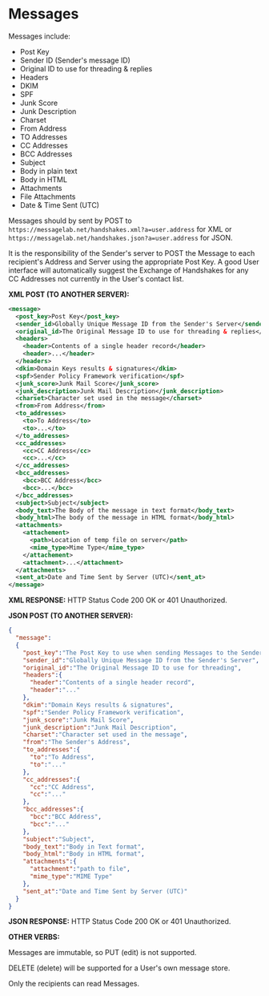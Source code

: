 Messages
==========
Messages include:
* Post Key
* Sender ID (Sender's message ID)
* Original ID to use for threading & replies
* Headers
* DKIM
* SPF
* Junk Score
* Junk Description
* Charset
* From Address
* TO Addresses
* CC Addresses
* BCC Addresses
* Subject
* Body in plain text
* Body in HTML
* Attachments
* File Attachments
* Date & Time Sent (UTC)

Messages should by sent by POST to `https://messagelab.net/handshakes.xml?a=user.address` for XML or `https://messagelab.net/handshakes.json?a=user.address` for JSON.

It is the responsibility of the Sender's server to POST the Message to each recipient's Address and Server using the appropriate Post Key. A good User interface will automatically suggest the Exchange of Handshakes for any CC Addresses not currently in the User's contact list.

**XML POST (TO ANOTHER SERVER):**

``` xml
<message>
  <post_key>Post Key</post_key>
  <sender_id>Globally Unique Message ID from the Sender's Server</sender_id>
  <original_id>The Original Message ID to use for threading & replies</original_id>
  <headers>
    <header>Contents of a single header record</header>
    <header>...</header>
  </headers>
  <dkim>Domain Keys results & signatures</dkim>
  <spf>Sender Policy Framework verification</spf>
  <junk_score>Junk Mail Score</junk_score>
  <junk_description>Junk Mail Description</junk_description>
  <charset>Character set used in the message</charset>
  <from>From Address</from>
  <to_addresses>
    <to>To Address</to>
    <to>...</to>
  </to_addresses>
  <cc_addresses>
    <cc>CC Address</cc>
    <cc>...</cc>
  </cc_addresses>
  <bcc_addresses>
    <bcc>BCC Address</bcc>
    <bcc>...</bcc>
  </bcc_addresses>
  <subject>Subject</subject>
  <body_text>The Body of the message in text format</body_text>
  <body_html>The body of the message in HTML format</body_html>
  <attachments>
    <attachement>
      <path>Location of temp file on server</path>
      <mime_type>Mime Type</mime_type>
    </attachement>
    <attachment>...</attachment>
  </attachments>
  <sent_at>Date and Time Sent by Server (UTC)</sent_at>
</message>
```

**XML RESPONSE:**
HTTP Status Code 200 OK or 401 Unauthorized.

**JSON POST (TO ANOTHER SERVER):**
``` json
{
  "message":
  {
    "post_key":"The Post Key to use when sending Messages to the Sender.",
    "sender_id":"Globally Unique Message ID from the Sender's Server",
    "original_id":"The Original Message ID to use for threading",
    "headers":{
      "header":"Contents of a single header record",
      "header":"..."
    },
    "dkim":"Domain Keys results & signatures",
    "spf":"Sender Policy Framework verification",
    "junk_score":"Junk Mail Score",
    "junk_description":"Junk Mail Description",
    "charset":"Character set used in the message",
    "from":"The Sender's Address",
    "to_addresses":{
      "to":"To Address",
      "to":"..."
    },
    "cc_addresses":{
      "cc":"CC Address",
      "cc":"..."
    },
    "bcc_addresses":{
      "bcc":"BCC Address",
      "bcc":"..."
    },
    "subject":"Subject",
    "body_text":"Body in Text format",
    "body_html":"Body in HTML format",
    "attachments":{
      "attachment":"path to file",
      "mime_type":"MIME Type"
    },
    "sent_at":"Date and Time Sent by Server (UTC)"
  }
}
```

**JSON RESPONSE:**
HTTP Status Code 200 OK or 401 Unauthorized.

**OTHER VERBS:**

Messages are immutable, so PUT (edit) is not supported.

DELETE (delete) will be supported for a User's own message store.

Only the recipients can read Messages.